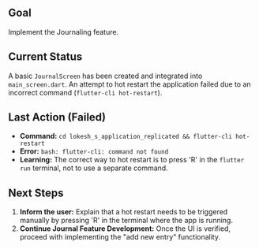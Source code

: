 ## Goal
Implement the Journaling feature.

## Current Status
A basic `JournalScreen` has been created and integrated into `main_screen.dart`. An attempt to hot restart the application failed due to an incorrect command (`flutter-cli hot-restart`).

## Last Action (Failed)
*   **Command:** `cd lokesh_s_application_replicated && flutter-cli hot-restart`
*   **Error:** `bash: flutter-cli: command not found`
*   **Learning:** The correct way to hot restart is to press 'R' in the `flutter run` terminal, not to use a separate command.

## Next Steps
1.  **Inform the user:** Explain that a hot restart needs to be triggered manually by pressing 'R' in the terminal where the app is running.
2.  **Continue Journal Feature Development:** Once the UI is verified, proceed with implementing the "add new entry" functionality.
